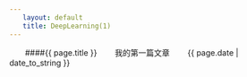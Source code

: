 ```yaml
---
　　layout: default
　　title: DeepLearning(1)
---
```

　　####{{ page.title }}
　　我的第一篇文章
　　{{ page.date | date_to_string }}